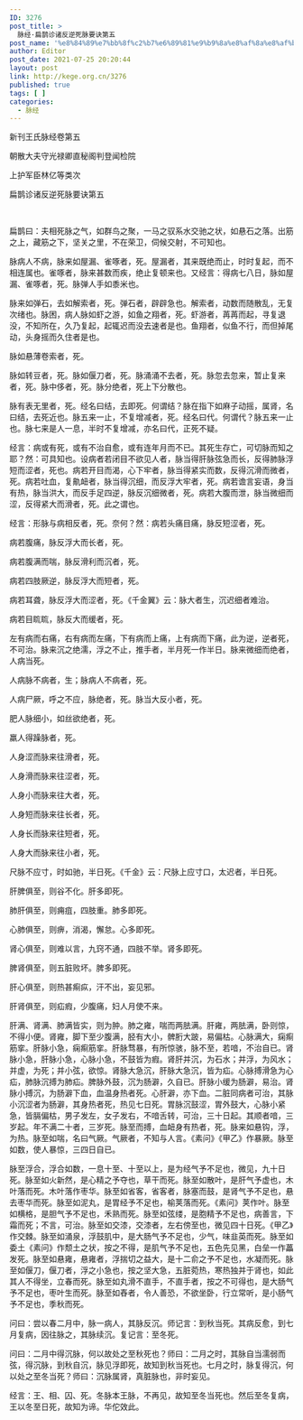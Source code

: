 ```yaml
---
ID: 3276
post_title: >
  脉经·扁鹊诊诸反逆死脉要诀第五
post_name: '%e8%84%89%e7%bb%8f%c2%b7%e6%89%81%e9%b9%8a%e8%af%8a%e8%af%b8%e5%8f%8d%e9%80%86%e6%ad%bb%e8%84%89%e8%a6%81%e8%af%80%e7%ac%ac%e4%ba%94'
author: Editor
post_date: 2021-07-25 20:20:44
layout: post
link: http://kege.org.cn/3276
published: true
tags: [ ]
categories:
  - 脉经
---
```

新刊王氏脉经卷第五

朝散大夫守光禄卿直秘阁判登闻检院

上护军臣林亿等类次

扁鹊诊诸反逆死脉要诀第五

&nbsp;

扁鹊曰：夫相死脉之气，如群鸟之聚，一马之驭系水交驰之状，如悬石之落。出筋之上，藏筋之下，坚关之里，不在荣卫，伺候交射，不可知也。
<p class="content">脉病人不病，脉来如屋漏、雀啄者，死。<span class="emphasis_small">屋漏者，其来既绝而止，时时复起，而不相连属也。雀啄者，脉来甚数而疾，绝止复顿来也。</span>又经言：得病七八日，脉如屋漏、雀啄者，死。<span class="emphasis_small">脉弹人手如黍米也。</span></p>
<p class="content">脉来如弹石，去如解索者，死。<span class="emphasis_small">弹石者，辟辟急也。解索者，动数而随散乱，无复次绪也。</span>脉困，病人脉如虾之游，如鱼之翔者，死。<span class="emphasis_small">虾游者，苒苒而起，寻复退没，不知所在，久乃复起，起辄迟而没去速者是也。鱼翔者，似鱼不行，而但掉尾动，头身摇</span><span class="emphasis_small">而久住者是也。</span></p>
<p class="content">脉如悬薄卷索者，死。</p>
<p class="content">脉如转豆者，死。脉如偃刀者，死。脉涌涌不去者，死。脉忽去忽来，暂止复来者，死。脉中侈者，死。脉分绝者，死<span class="emphasis_small">上下分散也。</span></p>
<p class="content">脉有表无里者，死。经名曰结，去即死。何谓结？脉在指下如麻子动摇，属肾，名曰结，去死近也。脉五来一止，不复增减者，死。经名曰代。何谓代？脉五来一止也。脉七来是人一息，半时不复增减，亦名曰代，正死不疑。</p>
<p class="content">经言：病或有死，或有不治自愈，或有连年月而不已。其死生存亡，可切脉而知之耶？然：可具知也。设病者若闭目不欲见人者，脉当得肝脉弦急而长，反得肺脉浮短而涩者，死也。病若开目而渴，心下牢者，脉当得紧实而数，反得沉滑而微者，死。病若吐血，复鼽衄者，脉当得沉细，而反浮大牢者，死。病若谵言妄语，身当有热，脉当洪大，而反手足四逆，脉反沉细微者，死。病若大腹而泄，脉当微细而涩，反得紧大而滑者，死。此之谓也。</p>
<p class="content">经言：形脉与病相反者，死。奈何？然：病若头痛目痛，脉反短涩者，死。</p>
<p class="content">病若腹痛，脉反浮大而长者，死。</p>
<p class="content">病若腹满而喘，脉反滑利而沉者，死。</p>
<p class="content">病若四肢厥逆，脉反浮大而短者，死。</p>
<p class="content">病若耳聋，脉反浮大而涩者，死。<span class="emphasis_small">《千金翼》云：脉大者生，沉迟细者难治。</span></p>
<p class="content">病若目䀮䀮，脉反大而缓者，死。</p>
<p class="content">左有病而右痛，右有病而左痛，下有病而上痛，上有病而下痛，此为逆，逆者死，不可治。脉来沉之绝濡，浮之不止，推手者，半月死<span class="emphasis_small">一作半日。</span>脉来微细而绝者，人病当死。</p>
<p class="content">人病脉不病者，生；脉病人不病者，死。</p>
<p class="content">人病尸厥，呼之不应，脉绝者，死。脉当大反小者，死。</p>
<p class="content">肥人脉细小，如丝欲绝者，死。</p>
<p class="content">羸人得躁脉者，死。</p>
<p class="content">人身涩而脉来往滑者，死。</p>
<p class="content">人身滑而脉来往涩者，死。</p>
<p class="content">人身小而脉来往大者，死。</p>
<p class="content">人身短而脉来往长者，死。</p>
<p class="content">人身长而脉来往短者，死。</p>
<p class="content">人身大而脉来往小者，死。</p>
<p class="content">尺脉不应寸，时如驰，半日死。<span class="emphasis_small">《千金》云：尺脉上应寸口，太迟者，半日死。</span></p>
<p class="content">肝脾俱至，则谷不化。肝多即死。</p>
<p class="content">肺肝俱至，则痈疽，四肢重。肺多即死。</p>
<p class="content">心肺俱至，则痹，消渴，懈怠。心多即死。</p>
<p class="content">肾心俱至，则难以言，九窍不通，四肢不举。肾多即死。</p>
<p class="content">脾肾俱至，则五脏败坏。脾多即死。</p>
<p class="content">肝心俱至，则热甚痸疭，汗不出，妄见邪。</p>
<p class="content">肝肾俱至，则疝瘕，少腹痛，妇人月使不来。</p>
<p class="content">肝满、肾满、肺满皆实，则为肿。肺之雍，喘而两胠满。肝雍，两胠满，卧则惊，不得小便。肾雍，脚下至少腹满，胫有大小，髀胻大跛，易偏枯。心脉满大，痫痸筋挛。肝脉小急，痫痸筋挛。肝脉骛暴，有所惊骇，脉不至，若喑，不治自已。肾脉小急，肝脉小急，心脉小急，不鼓皆为瘕。肾肝并沉，为石水；并浮，为风水；并虚，为死；并小弦，欲惊。肾脉大急沉，肝脉大急沉，皆为疝。心脉搏滑急为心疝，肺脉沉搏为肺疝。脾脉外鼓，沉为肠澼，久自已。肝脉小缓为肠澼，易治。肾脉小搏沉，为肠澼下血，血温身热者死。心肝澼，亦下血。二脏同病者可治，其脉小沉涩者为肠澼，其身热者死，热见七日死。胃脉沉鼓涩，胃外鼓大，心脉小紧急，皆膈偏枯，男子发左，女子发右，不喑舌转，可治，三十日起。其顺者喑，三岁起。年不满二十者，三岁死。脉至而搏，血衄身有热者，死。脉来如悬钩，浮，为热。脉至如喘，名曰气厥。气厥者，不知与人言。<span class="emphasis_small">《素问》《</span><span class="emphasis_small">甲乙》作暴厥。</span>脉至如数，使人暴惊，三四日自已。</p>
<p class="content">脉至浮合，浮合如数，一息十至、十至以上，是为经气予不足也，微见，九十日死。脉至如火新然，是心精之予夺也，草干而死。脉至如散叶，是肝气予虚也，木叶落而死。<span class="emphasis_small">木叶落作枣华。</span>脉至如省客，省客者，脉塞而鼓，是肾气予不足也，悬去枣华而死。脉至如泥丸，是胃经予不足也，榆荚落而死。<span class="emphasis_small">《素问》荚作叶。</span>脉至如横格，是胆气予不足也，禾熟而死。脉至如弦缕，是胞精予不足也，病善言，下霜而死；不言，可治。脉至如交漆，交漆者，左右傍至也，微见四十日死。<span class="emphasis_small">《甲乙》作交棘。</span>脉至如涌泉，浮鼓肌中，是大肠气予不足也，少气，味韭英而死。脉至如委土<span class="emphasis_small">《素问》作颓土</span>之状，按之不得，是肌气予不足也，五色先见黑，白垒<span class="emphasis_small">一作藟</span>发死。脉至如悬雍，悬雍者，浮揣切之益大，是十二俞之予不足也，水凝而死。脉至如偃刀，偃刀者，浮之小急也，按之坚大急，五脏菀热，寒热独并于肾也，如此其人不得坐，立春而死。脉至如丸滑不直手，不直手者，按之不可得也，是大肠气予不足也，枣叶生而死。脉至如舂者，令人善恐，不欲坐卧，行立常听，是小肠气予不足也，季秋而死。</p>
<p class="content">问曰：尝以春二月中，脉一病人，其脉反沉。师记言：到秋当死。其病反愈，到七月复病，因往脉之，其脉续沉。复记言：至冬死。</p>
<p class="content">问曰：二月中得沉脉，何以故处之至秋死也？师曰：二月之时，其脉自当濡弱而弦，得沉脉，到秋自沉，脉见浮即死，故知到秋当死也。七月之时，脉复得沉，何以处之至冬当死？师曰：沉脉属肾，真脏脉也，非时妄见。</p>
<p class="content">经言：王、相、囚、死。冬脉本王脉，不再见，故知至冬当死也。然后至冬复病，王以冬至日死，故知为谛。华佗效此。</p>